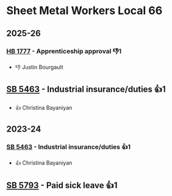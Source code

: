 # Sheet Metal Workers Local 66
## 2025-26

### [HB 1777](/bill/2025-26/hb/1777/) - Apprenticeship approval  👎1 
* 👎 Justin Bourgault

## [SB 5463](/bill/2025-26/sb/5463/) - Industrial insurance/duties 👍1  
* 👍 Christina Bayaniyan

## 2023-24

### [SB 5463](/bill/2023-24/sb/5463/) - Industrial insurance/duties 👍1  
* 👍 Christina Bayaniyan

## [SB 5793](/bill/2023-24/sb/5793/) - Paid sick leave 👍1  

